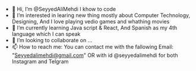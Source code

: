- 👋 Hi, I’m @SeyyedAliMehdi I khow to code
- 👀 I’m interested in learing new thing mostly about Computer Technology, Designing, And I love playing vedio games and whathing movies
- 🌱 I’m currently learning Java script & React, And Spanish as my 4th language which I can speak
- 💞️ I’m looking to collaborate on ...
- 📫 How to reach me: You can contact me with the fallowing Email: "Seyyedalimehdi@gmail.com" OR with id @seyyedalimehdi for both Instagram and Telgram

<!---
SeyyedAliMehdi/SeyyedAliMehdi is a ✨ special ✨ repository because its `README.md` (this file) appears on your GitHub profile.
You can click the Preview link to take a look at your changes.
--->
